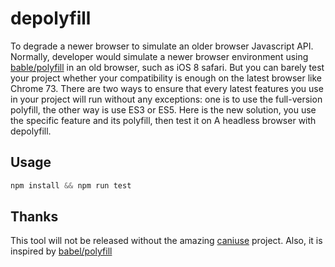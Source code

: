 # depolyfill
To degrade a newer browser to simulate an older browser Javascript API.
Normally, developer would simulate a newer browser environment using [bable/polyfill](https://github.com/babel/babel/tree/master/packages/babel-polyfill) in an old browser, such as iOS 8 safari.
But you can barely test your project whether your compatibility is enough on the latest browser like Chrome 73.
There are two ways to ensure that every latest features you use in your project will run without any exceptions: one is to use the full-version polyfill, the other way is use ES3 or ES5.
Here is the new solution, you use the specific feature and its polyfill, then test it on A headless browser with depolyfill.

## Usage
```javascript
npm install && npm run test
```

## Thanks
This tool will not be released without the amazing [caniuse](https://github.com/Fyrd/caniuse) project.
Also, it is inspired by [babel/polyfill](https://github.com/babel/babel/tree/master/packages/babel-polyfill)
